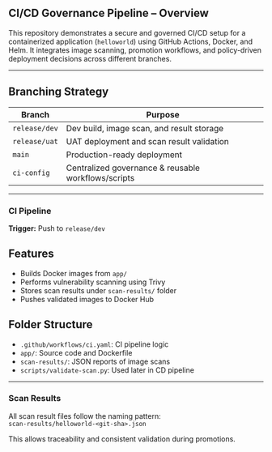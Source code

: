 ## CI/CD Governance Pipeline – Overview

This repository demonstrates a secure and governed CI/CD setup for a containerized application (`helloworld`) using GitHub Actions, Docker, and Helm. It integrates image scanning, promotion workflows, and policy-driven deployment decisions across different branches.

---

## Branching Strategy

| Branch         | Purpose                                  |
|----------------|-------------------------------------------|
| `release/dev`  | Dev build, image scan, and result storage |
| `release/uat`  | UAT deployment and scan result validation |
| `main`         | Production-ready deployment               |
| `ci-config`    | Centralized governance & reusable workflows/scripts |

---

### CI Pipeline

**Trigger:** Push to `release/dev`  
## Features

- Builds Docker images from `app/`
- Performs vulnerability scanning using Trivy
- Stores scan results under `scan-results/` folder
- Pushes validated images to Docker Hub

## Folder Structure

- `.github/workflows/ci.yaml`: CI pipeline logic
- `app/`: Source code and Dockerfile
- `scan-results/`: JSON reports of image scans
- `scripts/validate-scan.py`: Used later in CD pipeline
---
### Scan Results

All scan result files follow the naming pattern:  
`scan-results/helloworld-<git-sha>.json`

This allows traceability and consistent validation during promotions.


